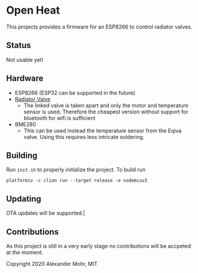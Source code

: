 # Open Heat
This projects provides a firmware for an ESP8266 to control radiator valves.

## Status 
Not usable yet!

## Hardware
  * ESP8266
(ESP32 can be supported in the future)
  * [Radiator Valve](https://www.amazon.de/-/en/Eqiva-Bluetooth-Smart-Radiator-Thermostat/dp/B085LW2K1M/ref=sr_1_1?crid=3I212STBS18JX&dchild=1&keywords=eqiva%2Bheizk%C3%B6rperthermostat&qid=1609525097&sprefix=eqiva%2Caps%2C280&sr=8-1&th=1)
    * The linked valve is taken apart and only the motor and temperature sensor is used.
    Therefore the cheapest version without support for bluetooth for wifi is sufficient
  * BME280
    * This can be used instead the temperature sensor from the Eqiva valve.
    Using this requires less intricate soldering.

## Building
Run `init.sh` to properly initialize the project. 
To build run 
```
platformio -c clion run --target release -e nodemcuv2
```

## Updating
OTA updates will be supported.|

## Contributions
As this project is still in a very early stage no contributions will be accpeted at the moment.

Copyright 2020 Alexander Mohr, MIT

